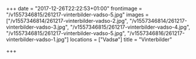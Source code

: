 +++
date = "2017-12-26T22:22:53+01:00"
frontimage = "/v1557346815/261217-vinterbilder-vadso-5.jpg"
images = ["/v1557346814/261217-vinterbilder-vadso-2.jpg", "/v1557346814/261217-vinterbilder-vadso-3.jpg", "/v1557346815/261217-vinterbilder-vadso-4.jpg", "/v1557346815/261217-vinterbilder-vadso-5.jpg", "/v1557346816/261217-vinterbilder-vadso-1.jpg"]
locations =  ["Vadsø"]
title = "Vinterbilder"
 
+++

